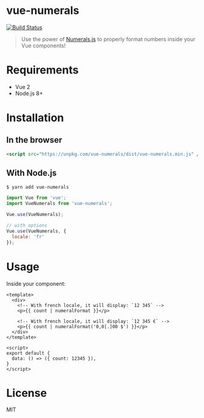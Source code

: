 # vue-numerals

[![Build Status](https://travis-ci.com/Kocal/vue-numerals.svg?token=pNBs2oaRpfxdyhqWf28h&branch=master)](https://travis-ci.com/Kocal/vue-numerals)

> Use the power of [Numerals.js](http://numeraljs.com) to properly format numbers inside your Vue components!

# Requirements

- Vue 2
- Node.js 8+

# Installation

## In the browser

```html
<script src="https://unpkg.com/vue-numerals/dist/vue-numerals.min.js" />
```

## With Node.js

```bash
$ yarn add vue-numerals
```

```javascript
import Vue from 'vue';
import VueNumerals from 'vue-numerals';

Vue.use(VueNumerals);

// with options
Vue.use(VueNumerals, {
  locale: 'fr'
});

```

# Usage

Inside your component:

```vue
<template>
  <div>
    <!-- With french locale, it will display: `12 345` -->
    <p>{{ count | numeralFormat }}</p>
    
    <!-- With french locale, it will display: `12 345 €` --> 
    <p>{{ count | numeralFormat('0,0[.]00 $') }}</p>
  </div>
</template>

<script>
export default {
  data: () => ({ count: 12345 }),
}
</script>
```

# License

MIT
